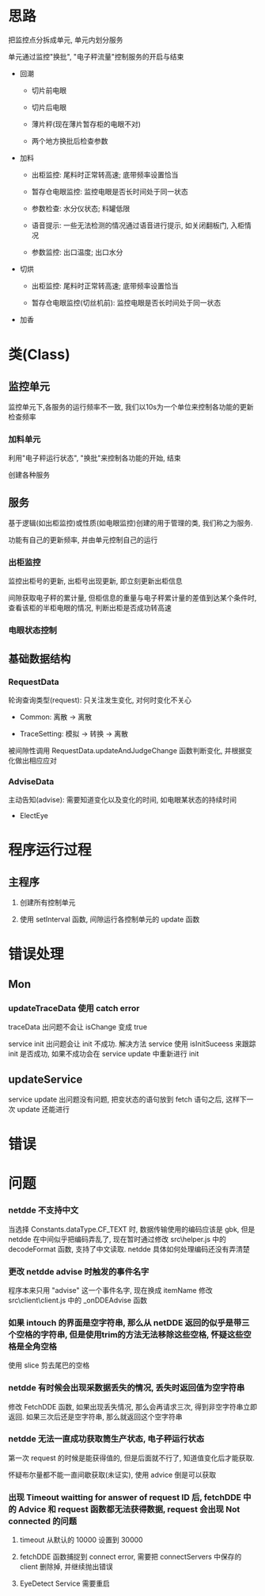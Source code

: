 # 思路

把监控点分拆成单元, 单元内划分服务

单元通过监控"换批", "电子秤流量"控制服务的开启与结束

- 回潮

  - 切片前电眼

  - 切片后电眼

  - 薄片秤(现在薄片暂存柜的电眼不对)

  - 两个地方换批后检查参数

- 加料

  - 出柜监控: 尾料时正常转高速; 底带频率设置恰当

  - 暂存仓电眼监控: 监控电眼是否长时间处于同一状态

  - 参数检查: 水分仪状态; 料罐低限

  - 语音提示: 一些无法检测的情况通过语音进行提示, 如关闭翻板门, 入柜情况

  - 参数监控: 出口温度; 出口水分

- 切烘

  - 出柜监控: 尾料时正常转高速; 底带频率设置恰当

  - 暂存仓电眼监控(切丝机前): 监控电眼是否长时间处于同一状态

- 加香

# 类(Class)

## 监控单元

监控单元下,各服务的运行频率不一致, 我们以10s为一个单位来控制各功能的更新检查频率

### 加料单元

利用"电子秤运行状态", "换批"来控制各功能的开始, 结束

创建各种服务

## 服务

基于逻辑(如出柜监控)或性质(如电眼监控)创建的用于管理的类, 我们称之为服务.

功能有自己的更新频率, 并由单元控制自己的运行

### 出柜监控

监控出柜号的更新, 出柜号出现更新, 即立刻更新出柜信息

间隙获取电子秤的累计量, 但柜信息的重量与电子秤累计量的差值到达某个条件时, 查看该柜的半柜电眼的情况, 判断出柜是否成功转高速

### 电眼状态控制



## 基础数据结构

### RequestData

轮询查询类型(request): 只关注发生变化, 对何时变化不关心

- Common: 离散 -> 离散

- TraceSetting: 模拟 -> 转换 -> 离散

被间隙性调用 RequestData.updateAndJudgeChange 函数判断变化, 并根据变化做出相应应对

### AdviseData

主动告知(advise): 需要知道变化以及变化的时间, 如电眼某状态的持续时间

- ElectEye


# 程序运行过程

## 主程序

1. 创建所有控制单元

2. 使用 setInterval 函数, 间隙运行各控制单元的 update 函数


# 错误处理

## Mon

### updateTraceData 使用 catch error

traceData 出问题不会让 isChange 变成 true 


service init 出问题会让 init 不成功. 解决方法 service 使用 isInitSuceess 来跟踪 init 是否成功, 如果不成功会在 service update 中重新进行 init

## updateService

service update 出问题没有问题, 把变状态的语句放到 fetch 语句之后, 这样下一次 update 还能进行

# 错误


# 问题

### netdde 不支持中文

当选择 Constants.dataType.CF_TEXT 时, 数据传输使用的编码应该是 gbk, 但是 netdde 在中间似乎把编码弄乱了, 现在暂时通过修改 src\helper.js 中的 decodeFormat 函数, 支持了中文读取. netdde 具体如何处理编码还没有弄清楚 

### 更改 netdde advise 时触发的事件名字

程序本来只用 "advise" 这一个事件名字, 现在换成 itemName
修改 src\client\client.js 中的 _onDDEAdvise 函数

### 如果 intouch 的界面是空字符串, 那么从 netDDE 返回的似乎是带三个空格的字符串, 但是使用trim的方法无法移除这些空格, 怀疑这些空格是全角空格

使用 slice 剪去尾巴的空格

### netdde 有时候会出现采数据丢失的情况, 丢失时返回值为空字符串

修改 FetchDDE 函数, 如果出现丢失情况, 那么会再请求三次, 得到非空字符串立即返回. 如果三次后还是空字符串, 那么就返回这个空字符串

### netdde 无法一直成功获取筒生产状态, 电子秤运行状态

第一次 request 的时候是能获得值的, 但是后面就不行了, 知道值变化后才能获取.

怀疑布尔量都不能一直间歇获取(未证实), 使用 advice 倒是可以获取

### 出现 Timeout waitting for answer of request ID 后, fetchDDE 中的 Advice 和 request 函数都无法获得数据, request 会出现 Not connected 的问题

1. timeout 从默认的 10000 设置到 30000

2. fetchDDE 函数捕捉到 connect error, 需要把 connectServers 中保存的 client 删除掉, 并继续抛出错误

3. EyeDetect Service 需要重启

